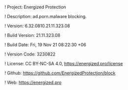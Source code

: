 ! Project: Energized Protection

! Description: ad.porn.malware blocking.

! Version: 6.32.0810.21.11.323.08

! Build Version: 21.11.323.08

! Build Date: Fri, 19 Nov 21 08:22:30 +06

! Version Code: 3230822

! License: CC BY-NC-SA 4.0, https://energized.pro/license

! Github: https://github.com/EnergizedProtection/block

! Web: https://energized.pro
